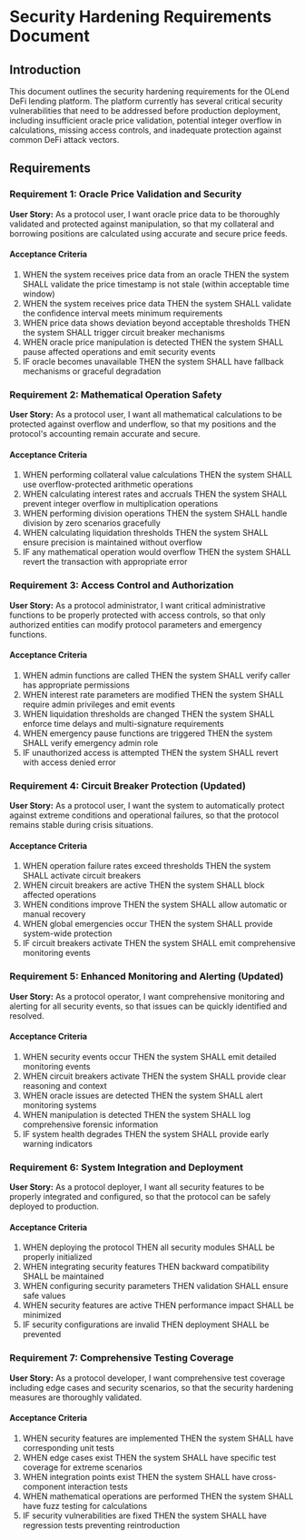 # Security Hardening Requirements Document

## Introduction

This document outlines the security hardening requirements for the OLend DeFi lending platform. The platform currently has several critical security vulnerabilities that need to be addressed before production deployment, including insufficient oracle price validation, potential integer overflow in calculations, missing access controls, and inadequate protection against common DeFi attack vectors.

## Requirements

### Requirement 1: Oracle Price Validation and Security

**User Story:** As a protocol user, I want oracle price data to be thoroughly validated and protected against manipulation, so that my collateral and borrowing positions are calculated using accurate and secure price feeds.

#### Acceptance Criteria

1. WHEN the system receives price data from an oracle THEN the system SHALL validate the price timestamp is not stale (within acceptable time window)
2. WHEN the system receives price data THEN the system SHALL validate the confidence interval meets minimum requirements
3. WHEN price data shows deviation beyond acceptable thresholds THEN the system SHALL trigger circuit breaker mechanisms
4. WHEN oracle price manipulation is detected THEN the system SHALL pause affected operations and emit security events
5. IF oracle becomes unavailable THEN the system SHALL have fallback mechanisms or graceful degradation

### Requirement 2: Mathematical Operation Safety

**User Story:** As a protocol user, I want all mathematical calculations to be protected against overflow and underflow, so that my positions and the protocol's accounting remain accurate and secure.

#### Acceptance Criteria

1. WHEN performing collateral value calculations THEN the system SHALL use overflow-protected arithmetic operations
2. WHEN calculating interest rates and accruals THEN the system SHALL prevent integer overflow in multiplication operations
3. WHEN performing division operations THEN the system SHALL handle division by zero scenarios gracefully
4. WHEN calculating liquidation thresholds THEN the system SHALL ensure precision is maintained without overflow
5. IF any mathematical operation would overflow THEN the system SHALL revert the transaction with appropriate error

### Requirement 3: Access Control and Authorization

**User Story:** As a protocol administrator, I want critical administrative functions to be properly protected with access controls, so that only authorized entities can modify protocol parameters and emergency functions.

#### Acceptance Criteria

1. WHEN admin functions are called THEN the system SHALL verify caller has appropriate permissions
2. WHEN interest rate parameters are modified THEN the system SHALL require admin privileges and emit events
3. WHEN liquidation thresholds are changed THEN the system SHALL enforce time delays and multi-signature requirements
4. WHEN emergency pause functions are triggered THEN the system SHALL verify emergency admin role
5. IF unauthorized access is attempted THEN the system SHALL revert with access denied error

### Requirement 4: Circuit Breaker Protection (Updated)

**User Story:** As a protocol user, I want the system to automatically protect against extreme conditions and operational failures, so that the protocol remains stable during crisis situations.

#### Acceptance Criteria

1. WHEN operation failure rates exceed thresholds THEN the system SHALL activate circuit breakers
2. WHEN circuit breakers are active THEN the system SHALL block affected operations
3. WHEN conditions improve THEN the system SHALL allow automatic or manual recovery
4. WHEN global emergencies occur THEN the system SHALL provide system-wide protection
5. IF circuit breakers activate THEN the system SHALL emit comprehensive monitoring events

### Requirement 5: Enhanced Monitoring and Alerting (Updated)

**User Story:** As a protocol operator, I want comprehensive monitoring and alerting for all security events, so that issues can be quickly identified and resolved.

#### Acceptance Criteria

1. WHEN security events occur THEN the system SHALL emit detailed monitoring events
2. WHEN circuit breakers activate THEN the system SHALL provide clear reasoning and context
3. WHEN oracle issues are detected THEN the system SHALL alert monitoring systems
4. WHEN manipulation is detected THEN the system SHALL log comprehensive forensic information
5. IF system health degrades THEN the system SHALL provide early warning indicators

### Requirement 6: System Integration and Deployment

**User Story:** As a protocol deployer, I want all security features to be properly integrated and configured, so that the protocol can be safely deployed to production.

#### Acceptance Criteria

1. WHEN deploying the protocol THEN all security modules SHALL be properly initialized
2. WHEN integrating security features THEN backward compatibility SHALL be maintained
3. WHEN configuring security parameters THEN validation SHALL ensure safe values
4. WHEN security features are active THEN performance impact SHALL be minimized
5. IF security configurations are invalid THEN deployment SHALL be prevented

### Requirement 7: Comprehensive Testing Coverage

**User Story:** As a protocol developer, I want comprehensive test coverage including edge cases and security scenarios, so that the security hardening measures are thoroughly validated.

#### Acceptance Criteria

1. WHEN security features are implemented THEN the system SHALL have corresponding unit tests
2. WHEN edge cases exist THEN the system SHALL have specific test coverage for extreme scenarios
3. WHEN integration points exist THEN the system SHALL have cross-component interaction tests
4. WHEN mathematical operations are performed THEN the system SHALL have fuzz testing for calculations
5. IF security vulnerabilities are fixed THEN the system SHALL have regression tests preventing reintroduction